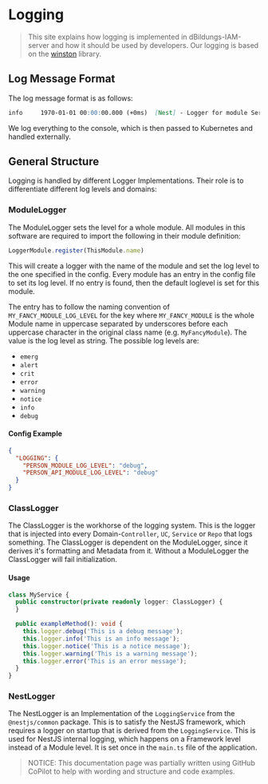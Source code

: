 # Logging

> This site explains how logging is implemented in dBildungs-IAM-server
> and how it should be used by developers.
> Our logging is based on the [winston](https://www.npmjs.com/package/winston) library.
>
>

## Log Message Format

The log message format is as follows:

```markdown
info     1970-01-01 00:00:00.000 (+0ms)  [Nest] - Logger for module ServerModule initialized with log level debug
```

We log everything to the console, which is then passed to Kubernetes and handled externally.

## General Structure

Logging is handled by different Logger Implementations.
Their role is to differentiate different log levels and domains:

### ModuleLogger

The ModuleLogger sets the level for a whole module.
All modules in this software are required to import the following in their module definition:
```typescript
LoggerModule.register(ThisModule.name)
```

This will create a logger with the name of the module and
set the log level to the one specified in the config.
Every module has an entry in the config file to set its log level.
If no entry is found, then the default loglevel is set for this module.

The entry has to follow the naming convention of `MY_FANCY_MODULE_LOG_LEVEL`
for the key where `MY_FANCY_MODULE` is the whole Module name in uppercase separated by underscores before each uppercase character in the original class name (e.g. `MyFancyModule`).
The value is the log level as string. The possible log levels are:
- `emerg`
- `alert`
- `crit`
- `error`
- `warning`
- `notice`
- `info`
- `debug`

#### Config Example

```json
{
  "LOGGING": {
    "PERSON_MODULE_LOG_LEVEL": "debug",
    "PERSON_API_MODULE_LOG_LEVEL": "debug"
  }
}
```

### ClassLogger

The ClassLogger is the workhorse of the logging system. This is the logger that
is injected into every Domain-`Controller`, `UC`, `Service` or `Repo` that logs something.
The ClassLogger is dependent on the ModuleLogger, since it derives it's formatting and
Metadata from it. Without a ModuleLogger the ClassLogger will fail initialization.

#### Usage
```typescript
class MyService {
  public constructor(private readonly logger: ClassLogger) {
  }

  public exampleMethod(): void {
    this.logger.debug('This is a debug message');
    this.logger.info('This is an info message');
    this.logger.notice('This is a notice message');
    this.logger.warning('This is a warning message');
    this.logger.error('This is an error message');
  }
}
```

### NestLogger

The NestLogger is an Implementation of the `LoggingService` from the `@nestjs/common` package.
This is to satisfy the NestJS framework, which requires a logger on startup that is derived
from the `LoggingService`. This is used for NestJS internal logging, which happens on a
Framework level instead of a Module level. It is set once in the `main.ts` file of the application.


> NOTICE: This documentation page was partially written using GitHub CoPilot to help with wording and structure and code examples.
